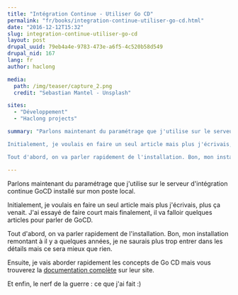 ```yaml
---
title: "Intégration Continue - Utiliser Go CD"
permalink: "fr/books/integration-continue-utiliser-go-cd.html"
date: "2016-12-12T15:32"
slug: integration-continue-utiliser-go-cd
layout: post
drupal_uuid: 79eb4a4e-9783-473e-a6f5-4c520b58d549
drupal_nid: 167
lang: fr
author: haclong

media:
  path: /img/teaser/capture_2.png
  credit: "Sebastian Mantel - Unsplash"

sites:
  - "Développement"
  - "Haclong projects"

summary: "Parlons maintenant du paramétrage que j'utilise sur le serveur d'intégration continue GoCD installé sur mon poste local.\n

Initialement, je voulais en faire un seul article mais plus j'écrivais, plus ça venait. J'ai essayé de faire court mais finalement, il va falloir quelques articles pour parler de GoCD.\n

Tout d'abord, on va parler rapidement de l'installation. Bon, mon installation remontant à il y a quelques années, je ne saurais plus trop entrer dans les détails mais ce sera mieux que rien."

---
```


Parlons maintenant du paramétrage que j'utilise sur le serveur d'intégration continue GoCD installé sur mon poste local.

Initialement, je voulais en faire un seul article mais plus j'écrivais, plus ça venait. J'ai essayé de faire court mais finalement, il va falloir quelques articles pour parler de GoCD.

Tout d'abord, on va parler rapidement de l'installation. Bon, mon installation remontant à il y a quelques années, je ne saurais plus trop entrer dans les détails mais ce sera mieux que rien.

Ensuite, je vais aborder rapidement les concepts de Go CD mais vous trouverez la <a href="https://docs.go.cd/current/introduction/concepts_in_go.html" target="_blank">documentation complète</a> sur leur site.

Et enfin, le nerf de la guerre : ce que j'ai fait :)
